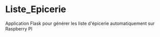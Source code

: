 # Liste_Epicerie
Application Flask pour générer les liste d'épicerie automatiquement sur Raspberry PI
